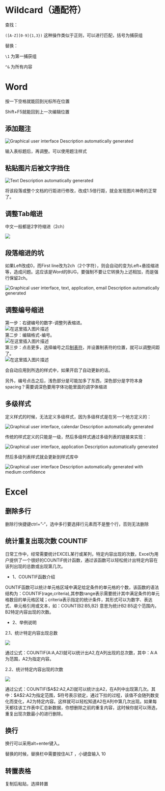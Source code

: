 # Wildcard（通配符）

查找：

`([A-Z][0-9]{1,3})` 这种操作类似于正则，可以进行匹配，括号为捕获组

替换：

`\1` 为第一捕获组

`^&` 为所有内容

# Word

按一下空格就能回到光标所在位置

Shift+F5就能回到上一次编辑位置

## 添加题注

![Graphical user interface Description automatically generated](../attachments/f6900c3da018b866d40387f299d60a83.png)

输入表标题后，再调整。可以使用题注样式

## 粘贴图片后被文字挡住

![Text Description automatically generated](../attachments/b157535576d0002b47b6a7543abde445.png)

将该段落或整个文档的行距进行修改，改成1.5倍行距，就会发现图片神奇的正常了。

## 调整Tab缩进

中文一般都是2字符缩进（2ch）

![](../attachments/8a700602a54092862fbe861e337c375f.png)

## 段落缩进的坑

如果Left改成0，而First line改为2ch（2个字符），则会自动的变为Left+悬挂缩进等，造成问题。这应该是Word的BUG，要强制不要让它转换为上述相加，而是强行保留2ch。

![Graphical user interface, text, application, email Description automatically generated](../attachments/1e1741beeb167cd6f7d2405e6c1fa975.png)

## 调整编号缩进

第一步：右键编号的数字-调整列表缩进。  
![在这里插入图片描述](../attachments/bb07905e6eb3b1397e7136a46886355e.png)  
第二步：编辑格式-编号。  
![在这里插入图片描述](../attachments/502c596f681092fcb2b00d180d7ae854.png)  
第三步：点击更多，选择编号之后[制表符](https://so.csdn.net/so/search?q=%E5%88%B6%E8%A1%A8%E7%AC%A6&spm=1001.2101.3001.7020)，并设置制表符的位置，就可以调整间距了。  
![在这里插入图片描述](../attachments/8ff1bac0012239f5e76e23b3d086e041.png)

会自动应用到所选的样式中，如果开启了自动更新的话。

另外，编号点击之后，浅色部分是可能加多了东西，深色部分是字符本身spacing？需要调深色要用字体功能里面的调字体缩进

## 多级样式

定义样式的时候，无法定义多级样式，因为多级样式是在另一个地方定义的：

![Graphical user interface, calendar Description automatically generated](../attachments/9600354a80010512aba8ff696c073af4.png)

传统的样式定义的只能是一级，然后多级样式通过多级列表的链接来实现：

![Graphical user interface, application Description automatically generated](../attachments/65729db6d5041819592388b3cd97ca79.png)

然后多级列表样式就会更新到样式库中

![Graphical user interface Description automatically generated with medium confidence](../attachments/f58053aebc4a367dba3f4568e6046917.png)

# Excel

## 删除多行

删除行快捷键ctrl+”-“，选中多行要选择行元素而不是整个行，否则无法删除

## 统计重复出现次数 COUNTIF

日常工作中，经常需要统计EXCEL某行或某列，特定内容出现的次数，Excel为用户提供了一个很好的COUNTIF统计函数，通过该函数可以轻松统计出特定内容在该列出现的总数或出现第几次。

-   1、COUNTIF函数介绍

OUNTIF函数可以统计单元格区域中满足给定条件的单元格的个数，该函数的语法结构为：COUNTIF(rage,criteria),其参数range表示需要统计其中满足条件的单元格数目的单元格区域；criteria表示指定的统计条件，其形式可以为数字、表达式、单元格引用或文本，如：COUNT(B2:B5,B2) 意思为统计B2:B5这个范围内，B2特定内容出现的次数。

-   2、举例说明

2.1、统计特定内容出现总数

![](../attachments/b18a5eb9700e58e085f3be46d33226b4.jpeg)

通过公式：COUNTIF(A:A,A2)就可以统计出A2,在A列出现的总次数，其中：A:A为范围，A2为指定内容。

2.2、统计特定内容出现的次数

![](../attachments/5ecd5df2c396a2ba133c5a61142b7852.jpeg)

通过公式：COUNTIF(\$A\$2:A2,A2)就可以统计出A2，在A列中出现第几次。其中：\$A\$2:A2为指定范围，\$符号表示锁定，通过下拉的过程，该值不会随列数变化而变化，A2为特定内容。这样就可以轻松知道A2在A列中第几次出现。如果每天都往该工作表中汇总新数据，你想删除之前的重复内容，这时候你就可以筛选，重复出现次数最小的进行删除。

## 换行

换行可以采用alt+enter键入。

替换的时候，替换栏中需要按住ALT ，小键盘输入 10

## 转置表格

复制后粘贴，选择转置
